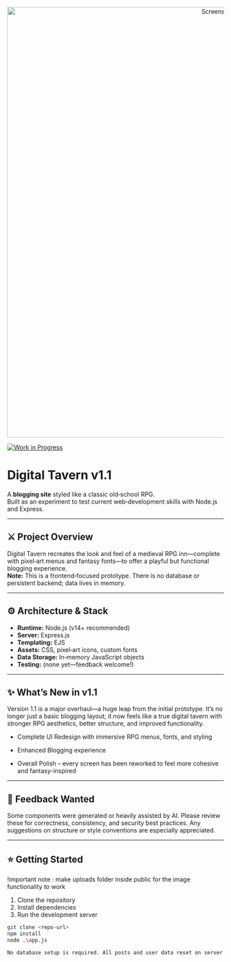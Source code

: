 <p align="center">
  <img src="https://github.com/user-attachments/assets/49983afe-278d-424d-9015-a79f6aa01b50" alt="Screenshot (155)" width="1000">
</p>

[![Work in Progress](https://img.shields.io/badge/status-WIP-orange)]()

# Digital Tavern v1.1

A **blogging site** styled like a classic old‑school RPG.  
Built as an experiment to test current web‑development skills with Node.js and Express.

---

## ⚔️ Project Overview

Digital Tavern recreates the look and feel of a medieval RPG inn—complete with pixel‑art menus and fantasy fonts—to offer a playful but functional blogging experience.  
**Note:** This is a frontend‑focused prototype. There is no database or persistent backend; data lives in memory.

---

## ⚙️ Architecture & Stack

- **Runtime:** Node.js (v14+ recommended)  
- **Server:** Express.js  
- **Templating:** EJS  
- **Assets:** CSS, pixel‑art icons, custom fonts  
- **Data Storage:** In‑memory JavaScript objects  
- **Testing:** (none yet—feedback welcome!)

---

## ✨ What’s New in v1.1
Version 1.1 is a major overhaul—a huge leap from the initial prototype. It’s no longer just a basic blogging layout; it now feels like a true digital tavern with stronger RPG aesthetics, better structure, and improved functionality.

- Complete UI Redesign with immersive RPG menus, fonts, and styling

- Enhanced Blogging experience

- Overall Polish – every screen has been reworked to feel more cohesive and fantasy-inspired

---

## 🧪 Feedback Wanted

Some components were generated or heavily assisted by AI.
Please review these for correctness, consistency, and security best practices. Any suggestions on structure or style conventions are especially appreciated.

---

## ⭐ Getting Started

!important note : make uploads folder inside public for the image functionality to work

1. Clone the repository
2. Install dependencies
3. Run the development server

```bash
git clone <repo-url>
npm install
node .\app.js

No database setup is required. All posts and user data reset on server restart.
